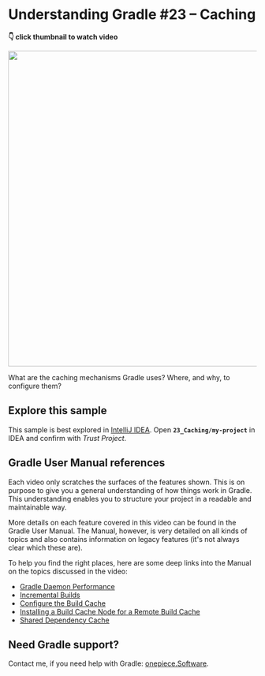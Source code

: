 # Understanding Gradle #23 – Caching

**👇 click thumbnail to watch video**

[<img src="https://onepiecesoftware.github.io/img/videos/23.png" width="640">](https://www.youtube.com/watch?v=nHb0kIcTrFE&list=PLWQK2ZdV4Yl2k2OmC_gsjDpdIBTN0qqkE)

What are the caching mechanisms Gradle uses? Where, and why, to configure them?

## Explore this sample

This sample is best explored in [IntelliJ IDEA](https://www.jetbrains.com/idea/download).
Open **`23_Caching/my-project`** in IDEA and confirm with _Trust Project_.

## Gradle User Manual references

Each video only scratches the surfaces of the features shown.
This is on purpose to give you a general understanding of how things work in Gradle.
This understanding enables you to structure your project in a readable and maintainable way.

More details on each feature covered in this video can be found in the Gradle User Manual.
The Manual, however, is very detailed on all kinds of topics and also contains information on legacy features (it's not always clear which these are).

To help you find the right places, here are some deep links into the Manual on the topics discussed in the video:

* [Gradle Daemon Performance](https://docs.gradle.org/current/userguide/performance.html#daemon)
* [Incremental Builds](https://docs.gradle.org/current/userguide/more_about_tasks.html#sec:up_to_date_checks)
* [Configure the Build Cache](https://docs.gradle.org/current/userguide/build_cache.html#sec:build_cache_configure)
* [Installing a Build Cache Node for a Remote Build Cache](https://docs.gradle.com/build-cache-node/)
* [Shared Dependency Cache](https://docs.gradle.org/current/userguide/dependency_resolution.html#sub:shared-readonly-cache)

## Need Gradle support?

Contact me, if you need help with Gradle: [onepiece.Software](http://onepiece.software).
